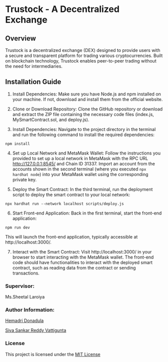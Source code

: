 # Trustock - A Decentralized Exchange

## Overview
Trustock is a decentralized exchange (DEX) designed to provide users with a secure and transparent platform for trading various cryptocurrencies. Built on blockchain technology, Trustock enables peer-to-peer trading without the need for intermediaries.

## Installation Guide

1. Install Dependencies:
Make sure you have Node.js and npm installed on your machine. If not, download and install them from the official website.

2. Clone or Download Repository:
Clone the GitHub repository or download and extract the ZIP file containing the necessary code files (index.js, MySmartContract.sol, and deploy.js).

3. Install Dependencies:
Navigate to the project directory in the terminal and run the following command to install the required dependencies:

```
npm install
```

4. Set up Local Network and MetaMask Wallet:
Follow the instructions you provided to set up a local network in MetaMask with the RPC URL http://127.0.0.1:8545/ and Chain ID 31337. Import an account from the accounts shown in the second terminal (where you executed `npx hardhat node`) into your MetaMask wallet using the corresponding private key.

5. Deploy the Smart Contract:
In the third terminal, run the deployment script to deploy the smart contract to your local network:

```
npx hardhat run --network localhost scripts/deploy.js
```

6. Start Front-end Application:
Back in the first terminal, start the front-end application:

```
npm run dev
```

This will launch the front-end application, typically accessible at http://localhost:3000/.

7. Interact with the Smart Contract:
Visit http://localhost:3000/ in your browser to start interacting with the MetaMask wallet. The front-end code should have functionalities to interact with the deployed smart contract, such as reading data from the contract or sending transactions.

### Supervisor:

Ms.Sheetal Laroiya

### Author Information:

[Hemadri Donadula](https://github.com/hemadridonadula07)

[Siva Sankar Reddy Vattigunta](https://github.com/sivasankarreddyvattigunta)

### License

This project is licensed under the [MIT License](https://github.com/sivasankarreddyvattigunta/Trustock/blob/main/LICENSE)



